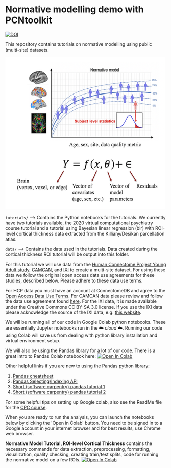 # Normative modelling demo with PCNtoolkit

[![DOI](https://zenodo.org/badge/DOI/10.5281/zenodo.5592153.svg)](https://doi.org/10.5281/zenodo.5592153)

This repository contains tutorials on normative modelling using public (multi-site) datasets. 

<div>
<img src="data/NormModelSetup.png" width="500"/>
</div>


`tutorials/` --> Contains the Python notebooks for the tutorials. We currently have two tutorials available, the 2020 virtual computational psychiatry course tutorial and a tutorial using Bayesian linear regression (blr) with ROI-level cortical thickness data extracted from the Killiany/Desikan parcellation atlas.

`data/` --> Contains the data used in the tutorials. Data created during the cortical thickness ROI tutorial will be output into this folder. 

For this tutorial we will use data from the [Human Connectome Project Young Adult study](https://www.humanconnectome.org/study/hcp-young-adult), [CAMCAN](https://www.cam-can.org/), and [IXI](https://brain-development.org/ixi-dataset/) to create a multi-site dataset. For using these data we follow the original open access data use agreements for these studies, described below. Please adhere to these data use terms. 

For HCP data you must have an account at ConnectomeDB and agree to the [Open Access Data Use Terms](https://www.humanconnectome.org/study/hcp-young-adult/data-use-terms). For CAMCAN data please review and follow the data use agreement found [here](https://camcan-archive.mrc-cbu.cam.ac.uk/dataaccess/datarequest-nobutton.php). For the IXI data, it is made available under the Creative Commons CC BY-SA 3.0 license. If you use the IXI data please acknowledge the source of the IXI data, e.g. [this website](https://brain-development.org/ixi-dataset/).

We will be running all of our code in Google Colab python notebooks. These are essentially Jupyter notebooks run in the :cloud: *cloud* :cloud:. 
Running our code using Colab will save us from dealing with python library installation and virtual environment setup. 

We will also be using the Pandas library for a lot of our code. There is a great intro to Pandas Colab notebook here: [![Open In Colab](https://colab.research.google.com/assets/colab-badge.svg)](https://colab.research.google.com/notebooks/mlcc/intro_to_pandas.ipynb)

Other helpful links if you are new to using the Pandas python library:
1. [Pandas cheatsheet](https://pandas.pydata.org/Pandas_Cheat_Sheet.pdf)
2. [Pandas Selecting/Indexing API](https://pandas.pydata.org/pandas-docs/stable/user_guide/indexing.html)
3. [Short (software carpentry) pandas tutorial 1](https://swcarpentry.github.io/python-novice-gapminder/07-reading-tabular/index.html)
4. [Short (software carpentry) pandas tutorial 2](https://swcarpentry.github.io/python-novice-gapminder/08-data-frames/index.html)

For some helpful tips on setting up Google colab, also see the ReadMe file for the [CPC course](https://github.com/predictive-clinical-neuroscience/PCNtoolkit-demo/tree/main/tutorials/Comp_Psych_Course).

When you are ready to run the analysis, you can launch the notebooks below by clicking the 'Open in Colab' button. You need to be signed in to a Google account in your internet browser and for best results, use Chrome web browser. 


**Normative Model Tutorial, ROI-level Cortical Thickness** contains the necessary commands for data extraction, preprocessing, formatting, visualization, quality checking, creating train/test splits, code for running the normative model on a few ROIs. [![Open In Colab](https://colab.research.google.com/assets/colab-badge.svg)](https://colab.research.google.com/github/predictive-clinical-neuroscience/PCNtoolkit-demo/blob/main/tutorials/ROI_blr_cortthick/NormativeModelTutorial.ipynb)

